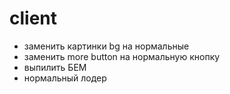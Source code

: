 # client
- заменить картинки bg на нормальные
- заменить more button на нормальную кнопку
- выпилить БЕМ
- нормальный лодер